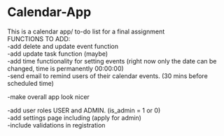 # Calendar-App
 This is a calendar app/ to-do list for a final assignment    
FUNCTIONS TO ADD:    
 -add delete and update event function   
 -add update task function (maybe)    
 -add time functionality for setting events (right now only the date can be changed, time is permanently 00:00:00)    
 -send email to remind users of their calendar events. (30 mins before scheduled time)    
    
 -make overall app look nicer   

 -add user roles USER and ADMIN. (is_admin = 1 or 0)   
 -add settings page including (apply for admin)   
 -include validations in registration